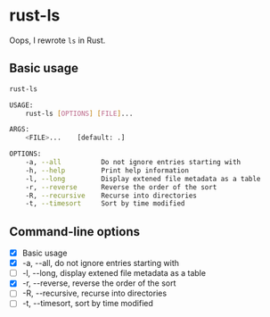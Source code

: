 # rust-ls
Oops, I rewrote `ls` in Rust.

## Basic usage
```bash
rust-ls

USAGE:
    rust-ls [OPTIONS] [FILE]...

ARGS:
    <FILE>...    [default: .]

OPTIONS:
    -a, --all          Do not ignore entries starting with
    -h, --help         Print help information
    -l, --long         Display extened file metadata as a table
    -r, --reverse      Reverse the order of the sort
    -R, --recursive    Recurse into directories
    -t, --timesort     Sort by time modified
```

## Command-line options
- [x] Basic usage
- [x] -a, --all, do not ignore entries starting with
- [ ] -l, --long, display extened file metadata as a table
- [x] -r, --reverse, reverse the order of the sort
- [ ] -R, --recursive, recurse into directories
- [ ] -t, --timesort, sort by time modified
